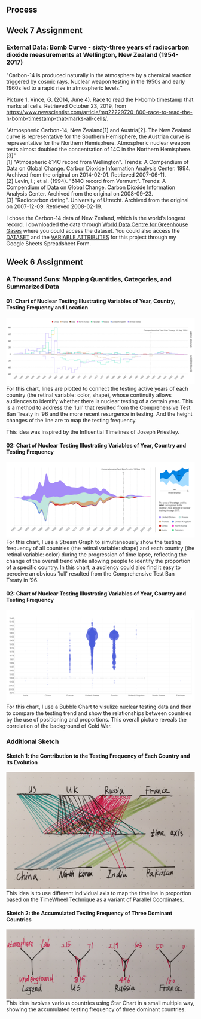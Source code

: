 ## Process
## Week 7 Assignment
### External Data: Bomb Curve - sixty-three years of radiocarbon dioxide measurements at Wellington, New Zealand (1954-2017)
"Carbon-14 is produced naturally in the atmosphere by a chemical reaction triggered by cosmic rays. Nuclear weapon testing in the 1950s and early 1960s led to a rapid rise in atmospheric levels."  

Picture 1. Vince, G. (2014, June 4). Race to read the H-bomb timestamp that marks all cells. Retrieved October 23, 2019, from https://www.newscientist.com/article/mg22229720-800-race-to-read-the-h-bomb-timestamp-that-marks-all-cells/.

"Atmospheric Carbon-14, New Zealand[1] and Austria[2]. The New Zealand curve is representative for the Southern Hemisphere, the Austrian curve is representative for the Northern Hemisphere. Atmospheric nuclear weapon tests almost doubled the concentration of 14C in the Northern Hemisphere.[3]"  
[1] "Atmospheric δ14C record from Wellington". Trends: A Compendium of Data on Global Change. Carbon Dioxide Information Analysis Center. 1994. Archived from the original on 2014-02-01. Retrieved 2007-06-11.  
[2] Levin, I.; et al. (1994). "δ14C record from Vermunt". Trends: A Compendium of Data on Global Change. Carbon Dioxide Information Analysis Center. Archived from the original on 2008-09-23.  
[3] "Radiocarbon dating". University of Utrecht. Archived from the original on 2007-12-09. Retrieved 2008-02-19.

I chose the Carbon-14 data of New Zealand, which is the world’s longest record. I downloaded the data through [World Data Centre for Greenhouse Gases](https://gaw.kishou.go.jp/search) where you could access the dataset. You could also access the [DATASET](https://docs.google.com/spreadsheets/d/e/2PACX-1vR9YwmsYN-sKPuY03hTzqzvdE6TbmHnMo1rUF8z_-T27T_EepPJryzY4S8iEmzLswMhXLGiqJG6Qy_k/pubhtml?gid=574694187&single=true) and the [VARIABLE ATTRIBUTES](https://docs.google.com/spreadsheets/d/e/2PACX-1vR9YwmsYN-sKPuY03hTzqzvdE6TbmHnMo1rUF8z_-T27T_EepPJryzY4S8iEmzLswMhXLGiqJG6Qy_k/pubhtml?gid=910863073&single=true) for this project through my Google Sheets Spreadsheet Form. 


## Week 6 Assignment
### A Thousand Suns: Mapping Quantities, Categories, and Summarized Data
#### 01: Chart of Nuclear Testing Illustrating Variables of Year, Country, Testing Frequency and Location
![illustrative images](./1_Timelines.jpg)
For this chart, lines are plotted to connect the testing active years of each country (the retinal variable: color, shape), whose continuity allows audiences to identify whether there is nuclear testing of a certain year. This is a method to address the 'lull' that resulted from the Comprehensive Test Ban Treaty in ’96 and the more recent resurgence in testing. And the height changes of the line are to map the testing frequency.

This idea was inspired by the Influential Timelines of Joseph Priestley.

#### 02: Chart of Nuclear Testing Illustrating Variables of Year, Country and Testing Frequency
![illustrative images](./2_ThemeRiver.jpg)
For this chart, I use a Stream Graph to simultaneously show the testing frequency of all countries (the retinal variable: shape) and each country (the retinal variable: color) during the progression of time lapse, reflecting the change of the overall trend while allowing people to identify the proportion of a specific country. In this chart, a audiency could also find it easy to perceive an obvious 'lull' resulted from the Comprehensive Test Ban Treaty in ’96.

#### 02: Chart of Nuclear Testing Illustrating Variables of Year, Country and Testing Frequency
![illustrative images](./3_BubbleChart.jpg)
For this chart, I use a Bubble Chart to visulize nuclear testing data and then to compare the testing trend and show the relationships between countries by the use of positioning and proportions. This overall picture reveals the correlation of the background of Cold War.

### Additional Sketch
#### Sketch 1: the Contribution to the Testing Frequency of Each Country and its Evolution
![illustrative images](./Sketch1.jpeg)
This idea is to use different individual axis to map the timeline in proportion based on the TimeWheel Technique as a variant of Parallel Coordinates.

#### Sketch 2: the Accumulated Testing Frequency of Three Dominant Countries
![illustrative images](./SKetch2.jpeg)
This idea involves various countries using Star Chart in a small multiple way, showing the accumulated testing frequency of three dominant countries.
